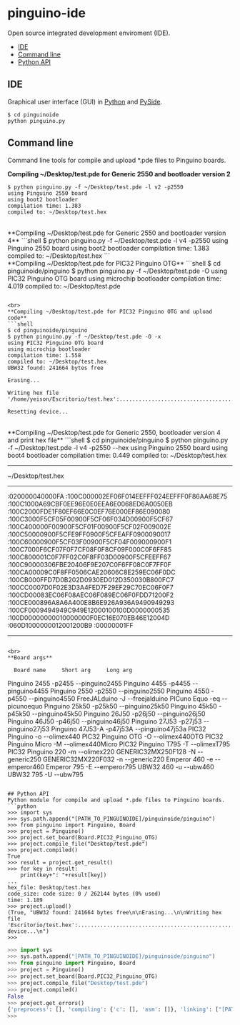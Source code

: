 pinguino-ide
===========
Open source integrated development enviroment (IDE).

  * [IDE](#ide)
  * [Command line](#command-line)
  * [Python API](#python-api)


## IDE
Graphical user interface (GUI) in [Python](http://python.org/) and [PySide](http://www.pyside.org/).
```shell
$ cd pinguinoide
python pinguino.py
```


## Command line
Command line tools for compile and upload *.pde files to Pinguino boards.

**Compiling ~/Desktop/test.pde for Generic 2550 and bootloader version 2**
```shell
$ python pinguino.py -f ~/Desktop/test.pde -l v2 -p2550
using Pinguino 2550 board
using boot2 bootloader
compilation time: 1.383
compiled to: ~/Desktop/test.hex 
```

<br>
**Compiling ~/Desktop/test.pde for Generic 2550 and bootloader version 4**
```shell
$ python pinguino.py -f ~/Desktop/test.pde -l v4 -p2550
using Pinguino 2550 board
using boot2 bootloader
compilation time: 1.383
compiled to: ~/Desktop/test.hex 
```

<br>
**Compiling ~/Desktop/test.pde for PIC32 Pinguino OTG**
```shell
$ cd pinguinoide/pinguino
$ python pinguino.py -f ~/Desktop/test.pde -O
using PIC32 Pinguino OTG board
using microchip bootloader
compilation time: 4.019
compiled to: ~/Desktop/test.pde

```

<br>
**Compiling ~/Desktop/test.pde for PIC32 Pinguino OTG and upload code**
```shell
$ cd pinguinoide/pinguino
$ python pinguino.py -f ~/Desktop/test.pde -O -x
using PIC32 Pinguino OTG board
using microchip bootloader
compilation time: 1.558
compiled to: ~/Desktop/test.hex
UBW32 found: 241664 bytes free

Erasing...

Writing hex file '/home/yeison/Escritorio/test.hex':............................................................

Resetting device...
```

<br>
**Compiling ~/Desktop/test.pde for Generic 2550, bootloader version 4 and print hex file**
```shell
$ cd pinguinoide/pinguino
$ python pinguino.py -f ~/Desktop/test.pde -l v4 -p2550 --hex
using Pinguino 2550 board
using boot4 bootloader
compilation time: 0.449
compiled to: ~/Desktop/test.hex

**********************************************************************
~/Desktop/test.hex
**********************************************************************
:020000040000FA
:100C000002EF06F014EEFFF024EEFFF0F86AA68E75
:100C1000A69CBF0EE96E0E0EEA6E0068ED6A0050EB
:100C2000FDE1F80EF66E0C0EF76E000EF86E090080
:100C3000F5CF05F00900F5CF06F034D00900F5CF67
:100C400000F00900F5CF01F00900F5CF02F009002E
:100C50000900F5CFE9FF0900F5CFEAFF0900090017
:100C60000900F5CF03F00900F5CF04F009000900F1
:100C7000F6CF07F0F7CF08F0F8CF09F000C0F6FF85
:100C800001C0F7FF02C0F8FF03D00900F5CFEEFF67
:100C90000306FBE20406F9E207C0F6FF08C0F7FF0F
:100CA00009C0F8FF0506CAE20606C8E259EC06F0DC
:100CB000FFD7D0B202D0930ED012D350030B800FC7
:100CC0007D0F02E3D3A4FED7F29EF29C70EC06F0F7
:100CD00083EC06F08AEC06F089EC06F0FDD71200F2
:100CE000896A8A6A400E8B6E926A936A9490949293
:100CF0009494949C949E12000100100D0000000535
:100D00000000010000000F0EC16E070EB46E12004D
:060D1000000012001200B9
:00000001FF
**********************************************************************
```

<br>
**Board args**
```
      Board name     Short arg     Long arg

Pinguino 2455         -p2455    --pinguino2455
Pinguino 4455         -p4455    --pinguino4455
Pinguino 2550         -p2550    --pinguino2550
Pinguino 4550         -p4550    --pinguino4550
FreeJALduino          -J        --freejalduino
PICuno Equo           -eq       --picunoequo
Pinguino 25k50        -p25k50   --pinguino25k50
Pinguino 45k50        -p45k50   --pinguino45k50
Pinguino 26J50        -p26j50   --pinguino26j50
Pinguino 46J50        -p46j50   --pinguino46j50
Pinguino 27J53        -p27j53   --pinguino27j53
Pinguino 47J53-A      -p47j53A  --pinguino47j53a
PIC32 Pinguino        -o        --olimex440
PIC32 Pinguino OTG    -O        --olimex440OTG
PIC32 Pinguino Micro  -M        --olimex440Micro
PIC32 Pinguino T795   -T        --olimexT795
PIC32 Pinguino 220    -m        --olimex220
GENERIC32MX250F128    -N        --generic250
GENERIC32MX220F032    -n        --generic220
Emperor 460           -e        --emperor460
Emperor 795           -E        --emperor795
UBW32 460             -u        --ubw460
UBW32 795             -U        --ubw795

```

## Python API
Python module for compile and upload *.pde files to Pinguino boards.
```python
>>> import sys
>>> sys.path.append("[PATH_TO_PINGUINOIDE]/pinguinoide/pinguino")
>>> from pinguino import Pinguino, Board
>>> project = Pinguino()
>>> project.set_board(Board.PIC32_Pinguino_OTG)
>>> project.compile_file("Desktop/test.pde")
>>> project.compiled()
True
>>> result = project.get_result()
>>> for key in result:
    print(key+": "+result[key])
...     
hex_file: Desktop/test.hex
code_size: code size: 0 / 262144 bytes (0% used)
time: 1.189
>>> project.upload()
(True, "UBW32 found: 241664 bytes free\n\nErasing...\n\nWriting hex file 'Escritorio/test.hex':............................................................\n\nResetting device...\n")
>>> 
```


```python
>>> import sys
>>> sys.path.append("[PATH_TO_PINGUINOIDE]/pinguinoide/pinguino")
>>> from pinguino import Pinguino, Board
>>> project = Pinguino()
>>> project.set_board(Board.PIC32_Pinguino_OTG)
>>> project.compile_file("Desktop/test.pde")
>>> project.compiled()
False
>>> project.get_errors()
{'preprocess': [], 'compiling': {'c': [], 'asm': []}, 'linking': ["[PATH_TO_PINGUINOIDE]/pinguinoide/pinguino/source/user.c:3:1: error: 'hi' undeclared (first use in this function)\n"]}
>>> 
```
